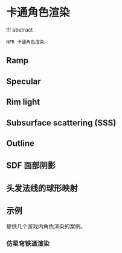 # 卡通角色渲染

!!! abstract

    NPR 卡通角色渲染。

## Ramp

## Specular

## Rim light

## Subsurface scattering (SSS)

## Outline

## SDF 面部阴影

## 头发法线的球形映射

## 示例

提供几个游戏内角色渲染的案例。

### 仿星穹铁道渲染
